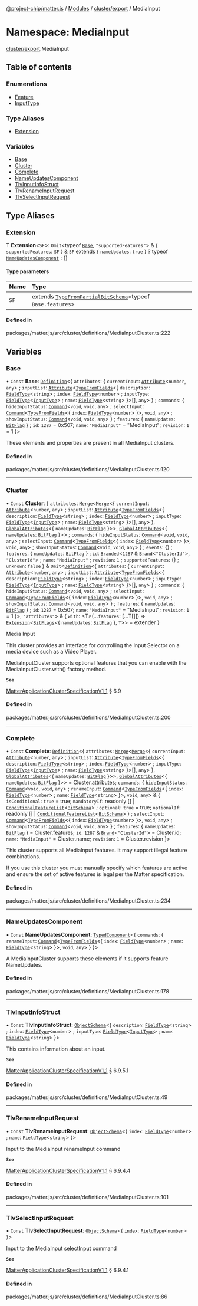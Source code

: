 [@project-chip/matter.js](../README.md) / [Modules](../modules.md) / [cluster/export](cluster_export.md) / MediaInput

# Namespace: MediaInput

[cluster/export](cluster_export.md).MediaInput

## Table of contents

### Enumerations

- [Feature](../enums/cluster_export.MediaInput.Feature.md)
- [InputType](../enums/cluster_export.MediaInput.InputType.md)

### Type Aliases

- [Extension](cluster_export.MediaInput.md#extension)

### Variables

- [Base](cluster_export.MediaInput.md#base)
- [Cluster](cluster_export.MediaInput.md#cluster)
- [Complete](cluster_export.MediaInput.md#complete)
- [NameUpdatesComponent](cluster_export.MediaInput.md#nameupdatescomponent)
- [TlvInputInfoStruct](cluster_export.MediaInput.md#tlvinputinfostruct)
- [TlvRenameInputRequest](cluster_export.MediaInput.md#tlvrenameinputrequest)
- [TlvSelectInputRequest](cluster_export.MediaInput.md#tlvselectinputrequest)

## Type Aliases

### Extension

Ƭ **Extension**<`SF`\>: `Omit`<typeof [`Base`](cluster_export.MediaInput.md#base), ``"supportedFeatures"``\> & { `supportedFeatures`: `SF`  } & `SF` extends { `nameUpdates`: ``true``  } ? typeof [`NameUpdatesComponent`](cluster_export.MediaInput.md#nameupdatescomponent) : {}

#### Type parameters

| Name | Type |
| :------ | :------ |
| `SF` | extends [`TypeFromPartialBitSchema`](schema_export.md#typefrompartialbitschema)<typeof `Base.features`\> |

#### Defined in

packages/matter.js/src/cluster/definitions/MediaInputCluster.ts:222

## Variables

### Base

• `Const` **Base**: [`Definition`](cluster_export.ClusterFactory.md#definition)<{ `attributes`: { `currentInput`: [`Attribute`](cluster_export.md#attribute)<`number`, `any`\> ; `inputList`: [`Attribute`](cluster_export.md#attribute)<[`TypeFromFields`](tlv_export.md#typefromfields)<{ `description`: [`FieldType`](../interfaces/tlv_export.FieldType.md)<`string`\> ; `index`: [`FieldType`](../interfaces/tlv_export.FieldType.md)<`number`\> ; `inputType`: [`FieldType`](../interfaces/tlv_export.FieldType.md)<[`InputType`](../enums/cluster_export.MediaInput.InputType.md)\> ; `name`: [`FieldType`](../interfaces/tlv_export.FieldType.md)<`string`\>  }\>[], `any`\>  } ; `commands`: { `hideInputStatus`: [`Command`](cluster_export.md#command)<`void`, `void`, `any`\> ; `selectInput`: [`Command`](cluster_export.md#command)<[`TypeFromFields`](tlv_export.md#typefromfields)<{ `index`: [`FieldType`](../interfaces/tlv_export.FieldType.md)<`number`\>  }\>, `void`, `any`\> ; `showInputStatus`: [`Command`](cluster_export.md#command)<`void`, `void`, `any`\>  } ; `features`: { `nameUpdates`: [`BitFlag`](schema_export.md#bitflag-1)  } ; `id`: ``1287`` = 0x507; `name`: ``"MediaInput"`` = "MediaInput"; `revision`: ``1`` = 1 }\>

These elements and properties are present in all MediaInput clusters.

#### Defined in

packages/matter.js/src/cluster/definitions/MediaInputCluster.ts:120

___

### Cluster

• `Const` **Cluster**: { `attributes`: [`Merge`](util_export.md#merge)<[`Merge`](util_export.md#merge)<{ `currentInput`: [`Attribute`](cluster_export.md#attribute)<`number`, `any`\> ; `inputList`: [`Attribute`](cluster_export.md#attribute)<[`TypeFromFields`](tlv_export.md#typefromfields)<{ `description`: [`FieldType`](../interfaces/tlv_export.FieldType.md)<`string`\> ; `index`: [`FieldType`](../interfaces/tlv_export.FieldType.md)<`number`\> ; `inputType`: [`FieldType`](../interfaces/tlv_export.FieldType.md)<[`InputType`](../enums/cluster_export.MediaInput.InputType.md)\> ; `name`: [`FieldType`](../interfaces/tlv_export.FieldType.md)<`string`\>  }\>[], `any`\>  }, [`GlobalAttributes`](cluster_export.md#globalattributes-1)<{ `nameUpdates`: [`BitFlag`](schema_export.md#bitflag-1)  }\>\>, [`GlobalAttributes`](cluster_export.md#globalattributes-1)<{ `nameUpdates`: [`BitFlag`](schema_export.md#bitflag-1)  }\>\> ; `commands`: { `hideInputStatus`: [`Command`](cluster_export.md#command)<`void`, `void`, `any`\> ; `selectInput`: [`Command`](cluster_export.md#command)<[`TypeFromFields`](tlv_export.md#typefromfields)<{ `index`: [`FieldType`](../interfaces/tlv_export.FieldType.md)<`number`\>  }\>, `void`, `any`\> ; `showInputStatus`: [`Command`](cluster_export.md#command)<`void`, `void`, `any`\>  } ; `events`: {} ; `features`: { `nameUpdates`: [`BitFlag`](schema_export.md#bitflag-1)  } ; `id`: [`Branded`](util_export.md#branded)<``1287`` & [`Brand`](util_export.md#brand)<``"ClusterId"``\>, ``"ClusterId"``\> ; `name`: ``"MediaInput"`` ; `revision`: ``1`` ; `supportedFeatures`: {} ; `unknown`: ``false``  } & `Omit`<[`Definition`](cluster_export.ClusterFactory.md#definition)<{ `attributes`: { `currentInput`: [`Attribute`](cluster_export.md#attribute)<`number`, `any`\> ; `inputList`: [`Attribute`](cluster_export.md#attribute)<[`TypeFromFields`](tlv_export.md#typefromfields)<{ `description`: [`FieldType`](../interfaces/tlv_export.FieldType.md)<`string`\> ; `index`: [`FieldType`](../interfaces/tlv_export.FieldType.md)<`number`\> ; `inputType`: [`FieldType`](../interfaces/tlv_export.FieldType.md)<[`InputType`](../enums/cluster_export.MediaInput.InputType.md)\> ; `name`: [`FieldType`](../interfaces/tlv_export.FieldType.md)<`string`\>  }\>[], `any`\>  } ; `commands`: { `hideInputStatus`: [`Command`](cluster_export.md#command)<`void`, `void`, `any`\> ; `selectInput`: [`Command`](cluster_export.md#command)<[`TypeFromFields`](tlv_export.md#typefromfields)<{ `index`: [`FieldType`](../interfaces/tlv_export.FieldType.md)<`number`\>  }\>, `void`, `any`\> ; `showInputStatus`: [`Command`](cluster_export.md#command)<`void`, `void`, `any`\>  } ; `features`: { `nameUpdates`: [`BitFlag`](schema_export.md#bitflag-1)  } ; `id`: ``1287`` = 0x507; `name`: ``"MediaInput"`` = "MediaInput"; `revision`: ``1`` = 1 }\>, ``"attributes"``\> & { `with`: <T\>(...`features`: [...T[]]) => [`Extension`](cluster_export.MediaInput.md#extension)<[`BitFlags`](schema_export.md#bitflags)<{ `nameUpdates`: [`BitFlag`](schema_export.md#bitflag-1)  }, `T`\>\> = extender }

Media Input

This cluster provides an interface for controlling the Input Selector on a media device such as a Video Player.

MediaInputCluster supports optional features that you can enable with the MediaInputCluster.with() factory
method.

**`See`**

[MatterApplicationClusterSpecificationV1_1](../interfaces/spec_export.MatterApplicationClusterSpecificationV1_1.md) § 6.9

#### Defined in

packages/matter.js/src/cluster/definitions/MediaInputCluster.ts:200

___

### Complete

• `Const` **Complete**: [`Definition`](cluster_export.ClusterFactory.md#definition)<{ `attributes`: [`Merge`](util_export.md#merge)<[`Merge`](util_export.md#merge)<{ `currentInput`: [`Attribute`](cluster_export.md#attribute)<`number`, `any`\> ; `inputList`: [`Attribute`](cluster_export.md#attribute)<[`TypeFromFields`](tlv_export.md#typefromfields)<{ `description`: [`FieldType`](../interfaces/tlv_export.FieldType.md)<`string`\> ; `index`: [`FieldType`](../interfaces/tlv_export.FieldType.md)<`number`\> ; `inputType`: [`FieldType`](../interfaces/tlv_export.FieldType.md)<[`InputType`](../enums/cluster_export.MediaInput.InputType.md)\> ; `name`: [`FieldType`](../interfaces/tlv_export.FieldType.md)<`string`\>  }\>[], `any`\>  }, [`GlobalAttributes`](cluster_export.md#globalattributes-1)<{ `nameUpdates`: [`BitFlag`](schema_export.md#bitflag-1)  }\>\>, [`GlobalAttributes`](cluster_export.md#globalattributes-1)<{ `nameUpdates`: [`BitFlag`](schema_export.md#bitflag-1)  }\>\> = Cluster.attributes; `commands`: { `hideInputStatus`: [`Command`](cluster_export.md#command)<`void`, `void`, `any`\> ; `renameInput`: [`Command`](cluster_export.md#command)<[`TypeFromFields`](tlv_export.md#typefromfields)<{ `index`: [`FieldType`](../interfaces/tlv_export.FieldType.md)<`number`\> ; `name`: [`FieldType`](../interfaces/tlv_export.FieldType.md)<`string`\>  }\>, `void`, `any`\> & { `isConditional`: ``true`` = true; `mandatoryIf`: readonly [] \| [`ConditionalFeatureList`](cluster_export.md#conditionalfeaturelist)<[`BitSchema`](schema_export.md#bitschema)\> ; `optional`: ``true`` = true; `optionalIf`: readonly [] \| [`ConditionalFeatureList`](cluster_export.md#conditionalfeaturelist)<[`BitSchema`](schema_export.md#bitschema)\>  } ; `selectInput`: [`Command`](cluster_export.md#command)<[`TypeFromFields`](tlv_export.md#typefromfields)<{ `index`: [`FieldType`](../interfaces/tlv_export.FieldType.md)<`number`\>  }\>, `void`, `any`\> ; `showInputStatus`: [`Command`](cluster_export.md#command)<`void`, `void`, `any`\>  } ; `features`: { `nameUpdates`: [`BitFlag`](schema_export.md#bitflag-1)  } = Cluster.features; `id`: ``1287`` & [`Brand`](util_export.md#brand)<``"ClusterId"``\> = Cluster.id; `name`: ``"MediaInput"`` = Cluster.name; `revision`: ``1`` = Cluster.revision }\>

This cluster supports all MediaInput features. It may support illegal feature combinations.

If you use this cluster you must manually specify which features are active and ensure the set of active
features is legal per the Matter specification.

#### Defined in

packages/matter.js/src/cluster/definitions/MediaInputCluster.ts:234

___

### NameUpdatesComponent

• `Const` **NameUpdatesComponent**: [`TypedComponent`](../interfaces/cluster_export.ClusterFactory.TypedComponent.md)<{ `commands`: { `renameInput`: [`Command`](cluster_export.md#command)<[`TypeFromFields`](tlv_export.md#typefromfields)<{ `index`: [`FieldType`](../interfaces/tlv_export.FieldType.md)<`number`\> ; `name`: [`FieldType`](../interfaces/tlv_export.FieldType.md)<`string`\>  }\>, `void`, `any`\>  }  }\>

A MediaInputCluster supports these elements if it supports feature NameUpdates.

#### Defined in

packages/matter.js/src/cluster/definitions/MediaInputCluster.ts:178

___

### TlvInputInfoStruct

• `Const` **TlvInputInfoStruct**: [`ObjectSchema`](../classes/tlv_export.ObjectSchema.md)<{ `description`: [`FieldType`](../interfaces/tlv_export.FieldType.md)<`string`\> ; `index`: [`FieldType`](../interfaces/tlv_export.FieldType.md)<`number`\> ; `inputType`: [`FieldType`](../interfaces/tlv_export.FieldType.md)<[`InputType`](../enums/cluster_export.MediaInput.InputType.md)\> ; `name`: [`FieldType`](../interfaces/tlv_export.FieldType.md)<`string`\>  }\>

This contains information about an input.

**`See`**

[MatterApplicationClusterSpecificationV1_1](../interfaces/spec_export.MatterApplicationClusterSpecificationV1_1.md) § 6.9.5.1

#### Defined in

packages/matter.js/src/cluster/definitions/MediaInputCluster.ts:49

___

### TlvRenameInputRequest

• `Const` **TlvRenameInputRequest**: [`ObjectSchema`](../classes/tlv_export.ObjectSchema.md)<{ `index`: [`FieldType`](../interfaces/tlv_export.FieldType.md)<`number`\> ; `name`: [`FieldType`](../interfaces/tlv_export.FieldType.md)<`string`\>  }\>

Input to the MediaInput renameInput command

**`See`**

[MatterApplicationClusterSpecificationV1_1](../interfaces/spec_export.MatterApplicationClusterSpecificationV1_1.md) § 6.9.4.4

#### Defined in

packages/matter.js/src/cluster/definitions/MediaInputCluster.ts:101

___

### TlvSelectInputRequest

• `Const` **TlvSelectInputRequest**: [`ObjectSchema`](../classes/tlv_export.ObjectSchema.md)<{ `index`: [`FieldType`](../interfaces/tlv_export.FieldType.md)<`number`\>  }\>

Input to the MediaInput selectInput command

**`See`**

[MatterApplicationClusterSpecificationV1_1](../interfaces/spec_export.MatterApplicationClusterSpecificationV1_1.md) § 6.9.4.1

#### Defined in

packages/matter.js/src/cluster/definitions/MediaInputCluster.ts:86
